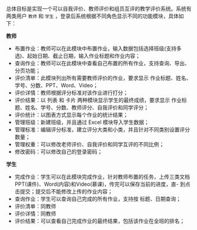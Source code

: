 总体目标是实现一个可以自我评价、教师评价和组员互评的教学评价系统。系统有两类用户 `教师` 和 `学生` ，登录后系统根据不同角色显示不同的功能模块，具体如下：

**教师**  
- 布置作业：教师可以在此模块中布置作业，输入数据包括选择班级(支持多选)、起始日期、截止日期，输入作业标题和作业内容；
- 查询作业：教师可以在此模块中查看自己布置的所有作业，支持查询、导出、分页功能；
- 评价清单：此模块列出所有需要教师评价的作业，要求显示 作业标题、姓名、学号、分数、PPT、Word、Video；
- 评价详情：教师根据评分标准对该作业进行打分；
- 评价结果：以 列表 和 卡片 两种模块显示学生的最终成绩，要求显示 作业标题、姓名、学号、分数、教师评分、自我评价和同学评分；
- 评价统计：以图表方式显示每个作业的统计结果；
- 管理班级：新建班级，并且通过 Excel 模块导入学生数据；
- 管理标准：编辑评分标准，建立评分大类和小类，并且针对不同类别设置评分数量；
- 管理权重：可以修改老师评价、自我评价和同学互评的不同比例；
- 修改密码：可以修改自己的登录密码；

**学生**  
- 完成作业：学生可以在此模块完成作业，针对教师布置的任务，上传三类文档 PPT(课件)、Word(内容)和Video(慕课)，传完可以保存当前的进度，直- 到点击提交；提交后不能修改上传的作业内容；
- 查询作业：学生可以查询自己完成的所有作业，支持按 标题、日期查询；
- 评价清单：同教师
- 评价详情：同教师
- 评价结果：可以查看自己完成作业的最终结果，包括该作业在全班的排名；